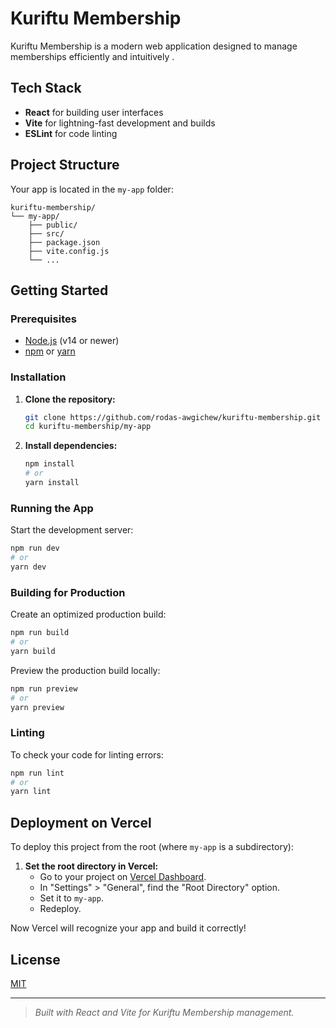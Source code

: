 # Kuriftu Membership

Kuriftu Membership is a modern web application designed to manage memberships efficiently and intuitively .

## Tech Stack

- **React** for building user interfaces
- **Vite** for lightning-fast development and builds
- **ESLint** for code linting

## Project Structure

Your app is located in the `my-app` folder:

```
kuriftu-membership/
└── my-app/
    ├── public/
    ├── src/
    ├── package.json
    ├── vite.config.js
    └── ...
```

## Getting Started

### Prerequisites

- [Node.js](https://nodejs.org/) (v14 or newer)
- [npm](https://www.npmjs.com/) or [yarn](https://yarnpkg.com/)

### Installation

1. **Clone the repository:**
   ```sh
   git clone https://github.com/rodas-awgichew/kuriftu-membership.git
   cd kuriftu-membership/my-app
   ```

2. **Install dependencies:**
   ```sh
   npm install
   # or
   yarn install
   ```

### Running the App

Start the development server:
```sh
npm run dev
# or
yarn dev
```

### Building for Production

Create an optimized production build:
```sh
npm run build
# or
yarn build
```

Preview the production build locally:
```sh
npm run preview
# or
yarn preview
```

### Linting

To check your code for linting errors:
```sh
npm run lint
# or
yarn lint
```

## Deployment on Vercel

To deploy this project from the root (where `my-app` is a subdirectory):

1. **Set the root directory in Vercel:**
   - Go to your project on [Vercel Dashboard](https://vercel.com/dashboard).
   - In "Settings" > "General", find the "Root Directory" option.
   - Set it to `my-app`.
   - Redeploy.

Now Vercel will recognize your app and build it correctly!

## License

[MIT](LICENSE)

---

> _Built with React and Vite for Kuriftu Membership management._

